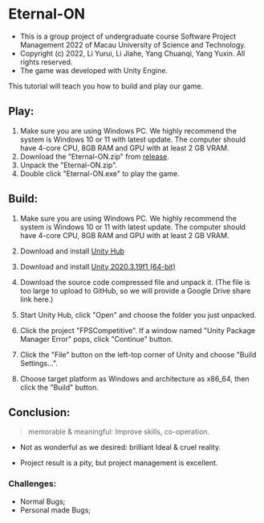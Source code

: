 # Eternal-ON

- This is a group project of undergraduate course Software Project Management 2022 of Macau University of Science and Technology.
- Copyright (c) 2022, Li Yurui, Li Jiahe, Yang Chuanqi, Yang Yuxin. All rights reserved.
- The game was developed with Unity Engine.

This tutorial will teach you how to build and play our game.



## Play:

1. Make sure you are using Windows PC. We highly recommend the system is Windows 10 or 11 with latest update. The computer should have 4-core  CPU, 8GB RAM and GPU with at least 2 GB VRAM.
2. Download the "Eternal-ON.zip" from [release](https://github.com/TheEONGame/TheE-ONGame/releases/).
3. Unpack the "Eternal-ON.zip".
4. Double click "Eternal-ON.exe" to play the game.



## Build:

1. Make sure you are using Windows PC. We highly recommend the system is Windows 10 or 11 with latest update. The computer should have 4-core  CPU, 8GB RAM and GPU with at least 2 GB VRAM.

2. Download and install [Unity Hub](https://public-cdn.cloud.unity3d.com/hub/prod/UnityHubSetup.exe)

3. Download and install [Unity 2020.3.19f1 (64-bit)](https://unity3d.com/get-unity/download/archive)

4. Download the source code compressed file and unpack it. (The file is too large to upload to GitHub, so we will provide a Google Drive share link here.)

5. Start Unity Hub, click "Open" and choose the folder you just unpacked.

6. Click the project "FPSCompetitive". If a window named "Unity Package Manager Error" pops, click "Continue" button.

7. Click the "File" button on the left-top corner of Unity and choose "Build Settings...".

8. Choose target platform as Windows and architecture as x86_64, then click the "Build" button.

   

## Conclusion:

> memorable & meaningful: Improve skills, co-operation.

- Not as wonderful as we desired: brilliant Ideal & cruel reality.

- Project result is a pity, but project management is excellent.

### Challenges:

-  Normal Bugs;
- Personal made Bugs;
